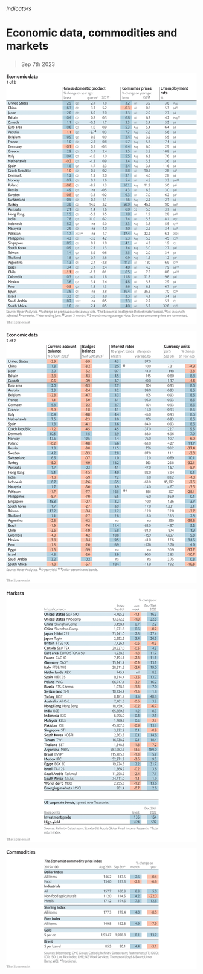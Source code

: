 ###### Indicators

# Economic data, commodities and markets 

#####  

> Sep 7th 2023 

![image](images/20230909_INT101.png) 


![image](images/20230909_INT102.png) 


![image](images/20230909_INT201.png) 


![image](images/20230909_INT401.png) 


